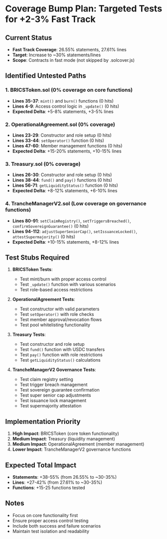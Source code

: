 # Coverage Bump Plan: Targeted Tests for +2-3% Fast Track

## Current Status
- **Fast Track Coverage**: 26.55% statements, 27.61% lines
- **Target**: Increase to ~30% statements/lines
- **Scope**: Contracts in fast mode (not skipped by .solcover.js)

## Identified Untested Paths

### 1. BRICSToken.sol (0% coverage on core functions)
- **Lines 35-37**: `mint()` and `burn()` functions (0 hits)
- **Lines 4-9**: Access control logic in `_update()` (0 hits)
- **Expected Delta**: +5-8% statements, +3-5% lines

### 2. OperationalAgreement.sol (0% coverage)
- **Lines 23-29**: Constructor and role setup (0 hits)
- **Lines 33-44**: `setOperator()` function (0 hits)
- **Lines 47-60**: Member management functions (0 hits)
- **Expected Delta**: +15-20% statements, +10-15% lines

### 3. Treasury.sol (0% coverage)
- **Lines 26-30**: Constructor and role setup (0 hits)
- **Lines 38-44**: `fund()` and `pay()` functions (0 hits)
- **Lines 56-71**: `getLiquidityStatus()` function (0 hits)
- **Expected Delta**: +8-12% statements, +6-10% lines

### 4. TrancheManagerV2.sol (Low coverage on governance functions)
- **Lines 80-91**: `setClaimRegistry()`, `setTriggersBreached()`, `confirmSovereignGuarantee()` (0 hits)
- **Lines 94-112**: `adjustSuperSeniorCap()`, `setIssuanceLocked()`, `attestSupermajority()` (0 hits)
- **Expected Delta**: +10-15% statements, +8-12% lines

## Test Stubs Required

1. **BRICSToken Tests**:
   - Test mint/burn with proper access control
   - Test `_update()` function with various scenarios
   - Test role-based access restrictions

2. **OperationalAgreement Tests**:
   - Test constructor with valid parameters
   - Test `setOperator()` with role checks
   - Test member approval/revocation flows
   - Test pool whitelisting functionality

3. **Treasury Tests**:
   - Test constructor and role setup
   - Test `fund()` function with USDC transfers
   - Test `pay()` function with role restrictions
   - Test `getLiquidityStatus()` calculations

4. **TrancheManagerV2 Governance Tests**:
   - Test claim registry setting
   - Test trigger breach management
   - Test sovereign guarantee confirmation
   - Test super senior cap adjustments
   - Test issuance lock management
   - Test supermajority attestation

## Implementation Priority
1. **High Impact**: BRICSToken (core token functionality)
2. **Medium Impact**: Treasury (liquidity management)
3. **Medium Impact**: OperationalAgreement (member management)
4. **Lower Impact**: TrancheManagerV2 governance functions

## Expected Total Impact
- **Statements**: +38-55% (from 26.55% to ~30-35%)
- **Lines**: +27-42% (from 27.61% to ~30-35%)
- **Functions**: +15-25 functions tested

## Notes
- Focus on core functionality first
- Ensure proper access control testing
- Include both success and failure scenarios
- Maintain test isolation and readability
